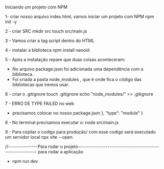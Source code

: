 Iniciando um projeto com NPM

1- criar nosso arquivo index.html, vamos iniciar um projeto com NPM
npm init -y

2 - criar SRC
mkdir src
touch src/main.js

3 - Vamos criar a tag script dentro do HTML
 <script type="module" src="./src/main.js"></script>

4 - instalar a biblioteca
npm install nanoid

5 - Após a instalação repare que duas coisas aconteceram:
- No arquivo package.json foi adicionada uma dependência com a biblioteca.
- Foi criada a pasta node_modules , que é onde fica o código das bibliotecas que iremos usar.

6 - criar o .gitignore
touch .gitignore
echo "node_modules/" >> .gitignore

7 - ERRO DE TYPE FAILED no web
 - precisamos colocar no nosso package.json 
   },
  "type": "module"
  }

8 - No terminal precisamos executar o:
 node src/main.js

9 - Para copilar o codigo para produção/ com esse codigo será executado um servidor local
npx vite --open

//---------------Para rodar o projeto---------------------------------------------------------
para rodar a aplicação
- npm run dev
